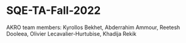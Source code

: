 # SQE-TA-Fall-2022
AKRO team members: Kyrollos Bekhet, Abderrahim Ammour, Reetesh Dooleea, Olivier Lecavalier-Hurtubise, Khadija Rekik